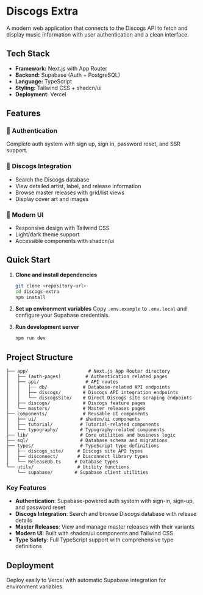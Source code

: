 # Discogs Extra

A modern web application that connects to the Discogs API to fetch and display
music information with user authentication and a clean interface.

## Tech Stack

- **Framework:** Next.js with App Router
- **Backend:** Supabase (Auth + PostgreSQL)
- **Language:** TypeScript
- **Styling:** Tailwind CSS + shadcn/ui
- **Deployment:** Vercel

## Features

### 🔐 Authentication

Complete auth system with sign up, sign in, password reset, and SSR support.

### 🎵 Discogs Integration

- Search the Discogs database
- View detailed artist, label, and release information
- Browse master releases with grid/list views
- Display cover art and images

### 🎨 Modern UI

- Responsive design with Tailwind CSS
- Light/dark theme support
- Accessible components with shadcn/ui

## Quick Start

1. **Clone and install dependencies**
   ```bash
   git clone <repository-url>
   cd discogs-extra
   npm install
   ```

2. **Set up environment variables** Copy `.env.example` to `.env.local` and
   configure your Supabase credentials.

3. **Run development server**
   ```bash
   npm run dev
   ```

## Project Structure

```
├── app/                      # Next.js App Router directory
│   ├── (auth-pages)         # Authentication related pages
│   ├── api/                 # API routes
│   │   ├── db/             # Database-related API endpoints
│   │   ├── discogs/        # Discogs API integration endpoints 
│   │   └── discogsSite/    # Direct Discogs site scraping endpoints
│   ├── discogs/            # Discogs feature pages
│   └── masters/            # Master releases pages
├── components/             # Reusable UI components
│   ├── ui/                # shadcn/ui components
│   ├── tutorial/          # Tutorial-related components
│   └── typography/        # Typography-related components
├── lib/                   # Core utilities and business logic
├── sql/                   # Database schema and migrations
├── types/                 # TypeScript type definitions
│   ├── discogs_site/     # Discogs site API types
│   ├── disconnect/       # Disconnect library types
│   └── ReleaseDb.ts     # Database types
└── utils/                # Utility functions
    └── supabase/        # Supabase client utilities
```

### Key Features

- **Authentication**: Supabase-powered auth system with sign-in, sign-up, and password reset
- **Discogs Integration**: Search and browse Discogs database with release details
- **Master Releases**: View and manage master releases with their variants
- **Modern UI**: Built with shadcn/ui components and Tailwind CSS
- **Type Safety**: Full TypeScript support with comprehensive type definitions

## Deployment

Deploy easily to Vercel with automatic Supabase integration for environment
variables.
